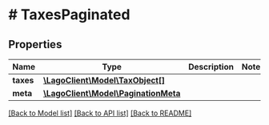 # # TaxesPaginated

## Properties

Name | Type | Description | Notes
------------ | ------------- | ------------- | -------------
**taxes** | [**\LagoClient\Model\TaxObject[]**](TaxObject.md) |  |
**meta** | [**\LagoClient\Model\PaginationMeta**](PaginationMeta.md) |  |

[[Back to Model list]](../../README.md#models) [[Back to API list]](../../README.md#endpoints) [[Back to README]](../../README.md)
